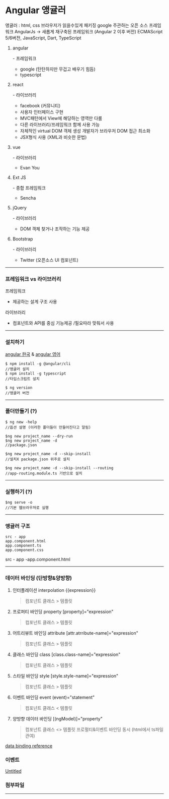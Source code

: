 # **Angular 앵귤러**

앵귤러 : html, css 브라우저가 읽을수있게 패키징 google 주관하는 오픈 소스 프레임워크 AngularJs -> 새롭게 재구축된 프레임워크 (Angular 2 이후 버전) ECMAScript 5/6버전, JavaScript, Dart, TypeScript

1. angular

    \- 프레임워크

   - google (탄탄하지만 무겁고 배우기 힘듬)
   - typescript

2. react

    \- 라이브러리

   - facebook (커뮤니티)
   - 사용자 인터페이스 구현
   - MVC패턴에서 View에 해당하는 영역만 다룸
   - 다른 라이브러리/프레임워크 함께 사용 가능
   - 자체적인 virtual DOM 객체 생성 개발자가 브라우저 DOM 접근 최소화
   - JSX형식 사용 (XML과 비슷한 문법)

3. vue

    \- 라이브러리

   - Evan You

4. Ext JS

    \- 종합 프레임워크

   - Sencha

5. jQuery

    \- 라이브러리

   - DOM 객체 찾거나 조작하는 기능 제공

6. Bootstrap

    \- 라이브러리

   - Twitter (오픈소스 UI 컴포넌트)

------

### 프레임워크 vs 라이브러리

프레임워크

- 제공하는 설계 구조 사용

라이브러리

- 컴포넌트와 API를 중심 기능제공 /필요따라 맞춰서 사용

------

### **설치하기**

[angular 한국](https://angular.kr/docs) & [angular 영어](https://angular.io/start)

```
$ npm install -g @angular/cli
//앵귤러 설치
$ npm install -g typescript
//타입스크립트 설치

$ ng version
//앵귤러 버전
```

------

### **폴더만들기 (?)**

```
$ ng new -help
//옵션 설명 (이러한 폴더들이 만들어진다고 알림)

$ng new project_name --dry-run
$ng new project_name -d
//package.json

$ng new project_name -d --skip-install 
//설치X package.json 위주로 설치

$ng new project_name -d --skip-install --routing
//app-routing.module.ts 기반으로 설치
```

------

### **실행하기 (?)**

```
$ng serve -o
//기본 웹브라우져로 실행
```

------

### **앵귤러 구조**

```
src - app 
app.component.html 
app.component.ts 
app.component.css
```

src - app -app.component.html

------

### **데이터 바인딩 (단방향&양방향)**

1. 인터폴레이션 interpolation {{expression}}

   > 컴포넌트 클래스 > 템플릿

2. 프로퍼티 바인딩 property [property]="expression"

   > 컴포넌트 클래스 > 템플릿

3. 어트리뷰트 바인딩 attribute [attr.atrribute-name]="expression"

   > 컴포넌트 클래스 > 템플릿

4. 클래스 바인딩 class [class.class-name]="expression"

   > 컴포넌트 클래스 > 템플릿

5. 스타일 바인딩 style [style.style-name]="expression"

   > 컴포넌트 클래스 > 템플릿

6. 이벤트 바인딩 event (event)="statement"

   > 컴포넌트 클래스 < 템플릿

7. 양방향 데이터 바인딩 [(ngModel)]="property"

   > 컴포넌트 클래스 <> 템플릿 프로펄티&이벤트 바인딩 동시 (html에서 ts파일 관여)

[data binding reference](https://poiemaweb.com/angular-component-data-binding)

### **이벤트**

[Untitled](https://www.notion.so/428692f970cd478b81155c6db0140733)

### 첨부파일

------